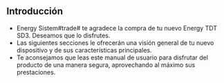 ## Introducción

* Energy Sistem#trade# te agradece la compra de tu nuevo Energy TDT SD3. Deseamos que lo disfrutes.
* Las siguientes secciones le ofrecerán una visión general de tu nuevo dispositivo y de sus características principales. 
* Te aconsejamos que leas este manual de usuario para disfrutar del producto de una manera segura, aprovechando al máximo sus prestaciones.
